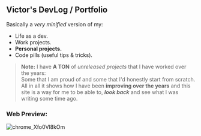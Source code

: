 ## Victor's DevLog / Portfolio
Basically a *very minified* version of my:
- Life as a dev.
- Work projects.
- **Personal projects.**
- Code pills (useful tips & tricks).

> **Note:** I have **A TON** of _unreleased projects_ that I have worked over the years:
> <br>Some that I am proud of and some that I'd honestly start from scratch.
> <br>All in all it shows how I have been **improving over the years** and this site is a way for me to be able to, **_look back_** and see what I was writing some time ago.

### Web Preview:
![chrome_Xfo0Vl8kOm](https://github.com/user-attachments/assets/68f14048-947b-41ea-8b91-c90916194a60)

